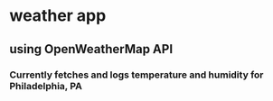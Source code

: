 # weather app
## using OpenWeatherMap API

### Currently fetches and logs temperature and humidity for Philadelphia, PA